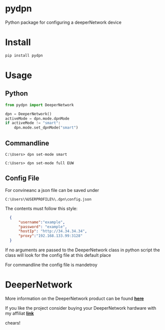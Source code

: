 # pydpn
 Python package for configuring a deeperNetwork device

# Install

  ```sh
  pip install pydpn
  ```

# Usage

## Python 

```python
from pydpn import DeeperNetwork

dpn = DeeperNetwork()
activeMode = dpn.mode.dpnMode
if activeMode != "smart":
    dpn.mode.set_dpnMode("smart")


```

## Commandline

```shell
C:\Users> dpn set-mode smart

C:\Users> dpn set-mode full EUW
```



## Config File

  For convineanc a json file can be saved under 
  
  ```path
  C:\Users\%USERPROFILE%\.dpn\config.json
  ```
  
  The contents must follow this style:
  ```json
    {
        "username":"example",
        "password": "example",
        "hostIp": "http://34.34.34.34",
        "proxy":"192.168.133.99:3128"
    }
```
  If no arguments are passed to the DeeperNetwork class in python script the class will look for the config file at this default place

  For commandline the config file is mandetroy

# DeeperNetwork

More information on the DeeperNetwork product can be found [**here**](https://shop.deeper.network/pages/deeper-connect-decentralized-vpn)

If you like the project consider buying your DeeperNetwork hardware with my affiliat [**link**](https://shop.deeper.network/?sca_ref=3122711.jthhvz8Ao8&sca_source=GitHub)

chears!